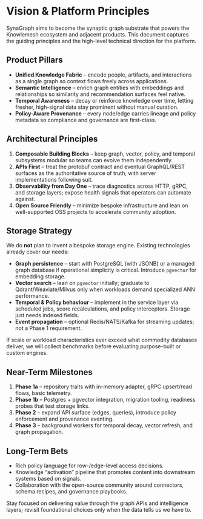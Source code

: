 <!-- SynaGraph is open-source under the Apache License 2.0; see LICENSE for usage and contributions. -->
# Vision & Platform Principles

SynaGraph aims to become the synaptic graph substrate that powers the Knowlemesh ecosystem and adjacent products. This document captures the guiding principles and the high-level technical direction for the platform.

## Product Pillars

- **Unified Knowledge Fabric** – encode people, artifacts, and interactions as a single graph so context flows freely across applications.
- **Semantic Intelligence** – enrich graph entities with embeddings and relationships so similarity and recommendation surfaces feel native.
- **Temporal Awareness** – decay or reinforce knowledge over time, letting fresher, high-signal data stay prominent without manual curation.
- **Policy-Aware Provenance** – every node/edge carries lineage and policy metadata so compliance and governance are first-class.

## Architectural Principles

1. **Composable Building Blocks** – keep graph, vector, policy, and temporal subsystems modular so teams can evolve them independently.
2. **APIs First** – treat the protobuf contract and eventual GraphQL/REST surfaces as the authoritative source of truth, with server implementations following suit.
3. **Observability from Day One** – trace diagnostics across HTTP, gRPC, and storage layers; expose health signals that operators can automate against.
4. **Open Source Friendly** – minimize bespoke infrastructure and lean on well-supported OSS projects to accelerate community adoption.

## Storage Strategy

We do **not** plan to invent a bespoke storage engine. Existing technologies already cover our needs:

- **Graph persistence** – start with PostgreSQL (with JSONB) or a managed graph database if operational simplicity is critical. Introduce `pgvector` for embedding storage.
- **Vector search** – lean on `pgvector` initially; graduate to Qdrant/Weaviate/Milvus only when workloads demand specialized ANN performance.
- **Temporal & Policy behaviour** – implement in the service layer via scheduled jobs, score recalculations, and policy interceptors. Storage just needs indexed fields.
- **Event propagation** – optional Redis/NATS/Kafka for streaming updates; not a Phase 1 requirement.

If scale or workload characteristics ever exceed what commodity databases deliver, we will collect benchmarks before evaluating purpose-built or custom engines.

## Near-Term Milestones

1. **Phase 1a** – repository traits with in-memory adapter, gRPC upsert/read flows, basic telemetry.
2. **Phase 1b** – Postgres + pgvector integration, migration tooling, readiness probes that test storage links.
3. **Phase 2** – expand API surface (edges, queries), introduce policy enforcement and provenance eventing.
4. **Phase 3** – background workers for temporal decay, vector refresh, and graph propagation.

## Long-Term Bets

- Rich policy language for row-/edge-level access decisions.
- Knowledge “activation” pipeline that promotes content into downstream systems based on signals.
- Collaboration with the open-source community around connectors, schema recipes, and governance playbooks.

Stay focused on delivering value through the graph APIs and intelligence layers; revisit foundational choices only when the data tells us we have to.
